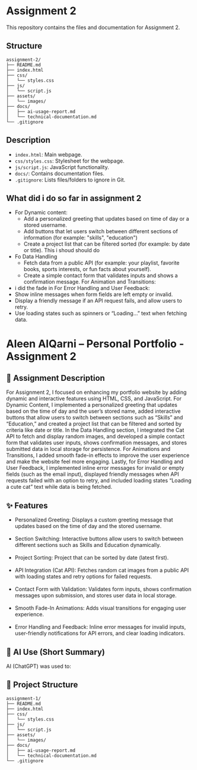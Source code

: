 # Assignment 2

This repository contains the files and documentation for Assignment 2.

## Structure

```
assignment-2/
├── README.md
├── index.html
├── css/
│   └── styles.css
├── js/
│   └── script.js
├── assets/
│   └── images/
├── docs/
│   ├── ai-usage-report.md
│   └── technical-documentation.md
└── .gitignore
```

## Description
- `index.html`: Main webpage.
- `css/styles.css`: Stylesheet for the webpage.
- `js/script.js`: JavaScript functionality.
- `docs/`: Contains documentation files.
- `.gitignore`: Lists files/folders to ignore in Git.

## What did i do so far in assignment 2
- For Dynamic content:
    - Add a personalized greeting that updates based on time of day or a stored username.
    - Add buttons that let users switch between different sections of information (for example: "skills", "education")
    - Create a project list that can be filtered sorted (for example: by date or title). This i shoud should do
- Fo Data Handling
    - Fetch data from a public API (for example: your playlist, favorite books, sports interests, or fun facts about yourself).
    - Create a simple contact form that validates inputs and shows a confirmation message.
For Animation and Transitions:
- i did the fade in
For Error Handling and User Feedback:
- Show inline messages when form fields are left empty or invalid.
- Display a friendly message if an API request fails, and allow users to retry.
- Use loading states such as spinners or “Loading…” text when fetching data.

# Aleen AlQarni – Personal Portfolio - Assignment 2

## 📌 Assignment Description
For Assignment 2, I focused on enhancing my portfolio website by adding dynamic and interactive 
features using HTML, CSS, and JavaScript. For Dynamic Content, 
I implemented a personalized greeting that updates based on the time of day and the user’s stored 
name, added interactive buttons that allow users to switch between sections such as “Skills” and “Education,” 
and created a project list that can be filtered and sorted by criteria like date or title. In the Data Handling section, 
I integrated the Cat API to fetch and display random images, and developed a simple contact form that validates user inputs, 
shows confirmation messages, and stores submitted data in local storage for persistence. For Animations and Transitions, 
I added smooth fade-in effects to improve the user experience and make the website feel more engaging. Lastly, for Error Handling
and User Feedback, I implemented inline error messages for invalid or empty fields (such as the email input), displayed friendly
messages when API requests failed with an option to retry, and included loading states “Loading a cute cat” text while data is being fetched.
## ✨ Features
* Personalized Greeting: Displays a custom greeting message that updates based on the time of day and the stored username. <br></br>
* Section Switching: Interactive buttons allow users to switch between different sections such as Skills and Education dynamically. <br></br>
* Project Sorting: Project that can be sorted by date (latest first). <br></br>
* API Integration (Cat API): Fetches random cat images from a public API with loading states and retry options for failed requests. <br></br>
* Contact Form with Validation: Validates form inputs, shows confirmation messages upon submission, and stores user data in local storage. <br></br>
* Smooth Fade-In Animations: Adds visual transitions for engaging user experience. <br></br>
* Error Handling and Feedback: Inline error messages for invalid inputs, user-friendly notifications for API errors, and clear loading indicators.


## 🤖 AI Use (Short Summary)
AI (ChatGPT) was used to:

## 📂 Project Structure
```
assignment-1/
├── README.md
├── index.html
├── css/
│   └── styles.css
├── js/
│   └── script.js
├── assets/
│   └── images/
├── docs/
│   ├── ai-usage-report.md
│   └── technical-documentation.md
└── .gitignore
```


